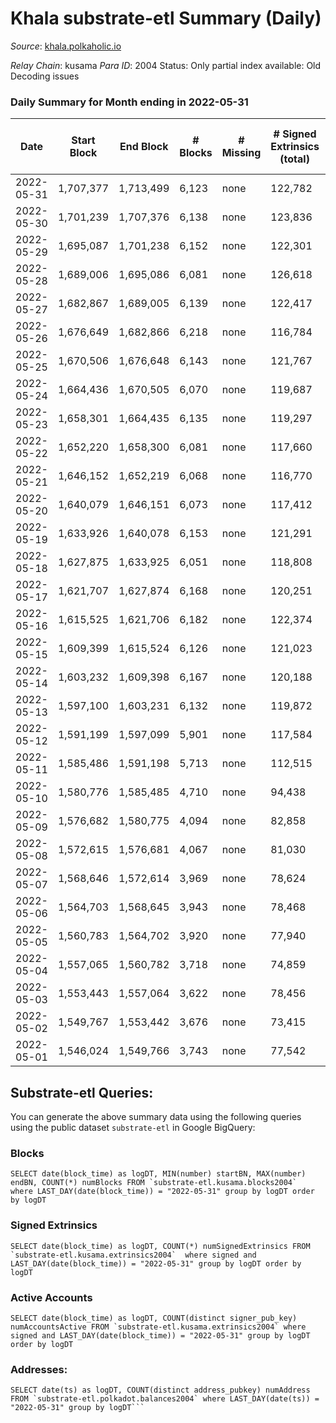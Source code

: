 # Khala substrate-etl Summary (Daily)

_Source_: [khala.polkaholic.io](https://khala.polkaholic.io)

*Relay Chain*: kusama
*Para ID*: 2004
Status: Only partial index available: Old Decoding issues


### Daily Summary for Month ending in 2022-05-31


| Date | Start Block | End Block | # Blocks | # Missing | # Signed Extrinsics (total) | # Active Accounts | # Addresses with Balances | # Events | # Transfers | # XCM Transfers In | # XCM Transfers Out |
| ---- | ----------- | --------- | -------- | --------- | --------------------------- | ----------------- | ------------------------- | -------- | ----------- | ------------------ | ------------------- |
| 2022-05-31 | 1,707,377 | 1,713,499 | 6,123 | none  | 122,782 | 2,309 | 15,917 | 1,283,476 | 2,294 ($429,313) | 9 ($11,526.70) | 8 ($268.99) |
| 2022-05-30 | 1,701,239 | 1,707,376 | 6,138 | none  | 123,836 | 2,287 | 15,890 | 1,291,601 | 2,115 ($259,597) | 21 ($2,328.63) | 15 ($977.09) |
| 2022-05-29 | 1,695,087 | 1,701,238 | 6,152 | none  | 122,301 | 2,195 | 15,871 | 1,275,307 | 1,839 ($285,532) | 18 ($1,362.13) | 13 ($284.55) |
| 2022-05-28 | 1,689,006 | 1,695,086 | 6,081 | none  | 126,618 | 2,143 | 15,857 | 1,306,391 | 1,740 ($194,669) | 17 ($212.91) | 15 ($391.81) |
| 2022-05-27 | 1,682,867 | 1,689,005 | 6,139 | none  | 122,417 | 2,242 | 15,839 | 1,276,683 | 1,811 ($813,911) | 5 ($394.62) | 13 ($855.67) |
| 2022-05-26 | 1,676,649 | 1,682,866 | 6,218 | none  | 116,784 | 2,176 | 15,825 | 1,222,577 | 1,797 ($241,096) | 14 ($1,379.93) | 20 ($3,316.16) |
| 2022-05-25 | 1,670,506 | 1,676,648 | 6,143 | none  | 121,767 | 2,226 | 15,804 | 1,269,638 | 1,944 ($243,040) | 6 ($706.34) | 12 ($508.62) |
| 2022-05-24 | 1,664,436 | 1,670,505 | 6,070 | none  | 119,687 | 2,209 | 15,790 | 1,253,296 | 1,896 ($361,877) | 22 ($2,761.33) | 26 ($1,548.40) |
| 2022-05-23 | 1,658,301 | 1,664,435 | 6,135 | none  | 119,297 | 2,213 | 15,768 | 1,254,308 | 2,025 ($167,114) | 16 ($2,696.78) | 12 ($254.99) |
| 2022-05-22 | 1,652,220 | 1,658,300 | 6,081 | none  | 117,660 | 2,124 | 15,740 | 1,240,854 | 1,717 ($96,958.22) | 3 ($463.04) | 6 ($218.77) |
| 2022-05-21 | 1,646,152 | 1,652,219 | 6,068 | none  | 116,770 | 2,118 | 15,713 | 1,233,028 | 1,746 ($152,894) | 6 ($387.97) | 5 ($274.15) |
| 2022-05-20 | 1,640,079 | 1,646,151 | 6,073 | none  | 117,412 | 2,208 | 15,649 | 1,238,501 | 2,017 ($176,955) | 8 ($1,207.55) | 10 ($2,364.79) |
| 2022-05-19 | 1,633,926 | 1,640,078 | 6,153 | none  | 121,291 | 2,122 | 15,625 | 1,259,615 | 1,783 ($304,822) | 11 ($3,079.19) | 19 ($2,244.82) |
| 2022-05-18 | 1,627,875 | 1,633,925 | 6,051 | none  | 118,808 | 2,141 | 15,565 | 1,238,514 | 2,060 ($614,124) | 20 ($2,505.86) | 23 ($4,088.57) |
| 2022-05-17 | 1,621,707 | 1,627,874 | 6,168 | none  | 120,251 | 2,122 | 15,494 | 1,261,314 | 2,064 ($457,627) | 24 ($4,113.14) | 20 ($345.90) |
| 2022-05-16 | 1,615,525 | 1,621,706 | 6,182 | none  | 122,374 | 2,130 | 15,453 | 1,273,084 | 2,324 ($474,645) | 27 ($1,790.55) | 29 ($1,560.04) |
| 2022-05-15 | 1,609,399 | 1,615,524 | 6,126 | none  | 121,023 | 2,021 | 15,284 | 1,255,842 | 2,003 ($1,709,328) | 9 ($2,855.28) |   |
| 2022-05-14 | 1,603,232 | 1,609,398 | 6,167 | none  | 120,188 | 1,971 | 15,234 | 1,261,441 | 2,001 ($2,235,746) | 4 ($1,543.32) |   |
| 2022-05-13 | 1,597,100 | 1,603,231 | 6,132 | none  | 119,872 | 2,046 | 15,182 | 1,256,547 | 2,191 ($3,687,031) | 6 ($2,198.49) |   |
| 2022-05-12 | 1,591,199 | 1,597,099 | 5,901 | none  | 117,584 | 1,993 | 15,153 | 1,228,553 | 2,073 ($1,796,878) | 17 ($4,129.69) |   |
| 2022-05-11 | 1,585,486 | 1,591,198 | 5,713 | none  | 112,515 | 1,984 | 15,138 | 1,178,539 | 2,227 ($2,501,214) | 12 ($3,781.03) |   |
| 2022-05-10 | 1,580,776 | 1,585,485 | 4,710 | none  | 94,438 | 1,991 | 15,115 | 990,318 | 2,200 ($6,874,696) | 9 ($1,421.75) |   |
| 2022-05-09 | 1,576,682 | 1,580,775 | 4,094 | none  | 82,858 | 1,925 | 15,076 | 864,293 | 2,096 ($2,138,852) | 8 ($1,584.03) |   |
| 2022-05-08 | 1,572,615 | 1,576,681 | 4,067 | none  | 81,030 | 1,806 | 15,034 | 843,883 | 1,707 ($1,948,142) | 2 ($1,690.76) |   |
| 2022-05-07 | 1,568,646 | 1,572,614 | 3,969 | none  | 78,624 | 1,834 | 14,997 | 815,438 | 1,761 ($2,155,432) | 7 ($3,832.80) |   |
| 2022-05-06 | 1,564,703 | 1,568,645 | 3,943 | none  | 78,468 | 1,810 | 14,965 | 816,565 | 1,860 ($1,363,657) | 4 ($1,388.40) |   |
| 2022-05-05 | 1,560,783 | 1,564,702 | 3,920 | none  | 77,940 | 1,849 | 14,941 | 811,419 | 2,001 ($1,208,374) | 5 ($876.97) |   |
| 2022-05-04 | 1,557,065 | 1,560,782 | 3,718 | none  | 74,859 | 1,785 | 14,888 | 778,960 | 1,983 ($1,265,339) | 10 ($3,189.40) |   |
| 2022-05-03 | 1,553,443 | 1,557,064 | 3,622 | none  | 78,456 | 1,700 | 14,861 | 783,044 | 1,789 ($797,529) | 8 ($1,753.35) |   |
| 2022-05-02 | 1,549,767 | 1,553,442 | 3,676 | none  | 73,415 | 1,573 | 14,843 | 757,318 | 1,509 ($2,693,542) | 8 ($1,934.85) |   |
| 2022-05-01 | 1,546,024 | 1,549,766 | 3,743 | none  | 77,542 | 1,620 | 14,812 | 982,008 | 1,538 ($1,163,165) | 3 ($108.38) |   |

## Substrate-etl Queries:
You can generate the above summary data using the following queries using the public dataset `substrate-etl` in Google BigQuery:


### Blocks
```
SELECT date(block_time) as logDT, MIN(number) startBN, MAX(number) endBN, COUNT(*) numBlocks FROM `substrate-etl.kusama.blocks2004`  where LAST_DAY(date(block_time)) = "2022-05-31" group by logDT order by logDT
```


### Signed Extrinsics
```
SELECT date(block_time) as logDT, COUNT(*) numSignedExtrinsics FROM `substrate-etl.kusama.extrinsics2004`  where signed and LAST_DAY(date(block_time)) = "2022-05-31" group by logDT order by logDT
```


### Active Accounts
```
SELECT date(block_time) as logDT, COUNT(distinct signer_pub_key) numAccountsActive FROM `substrate-etl.kusama.extrinsics2004` where signed and LAST_DAY(date(block_time)) = "2022-05-31" group by logDT order by logDT
```


### Addresses:
```
SELECT date(ts) as logDT, COUNT(distinct address_pubkey) numAddress FROM `substrate-etl.polkadot.balances2004` where LAST_DAY(date(ts)) = "2022-05-31" group by logDT```

